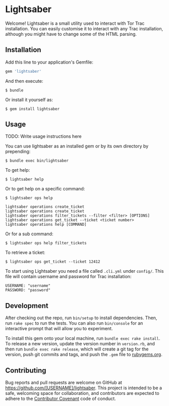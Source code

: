 # Lightsaber

Welcome! Lightsaber is a small utility used to interact with Tor Trac installation.
You can easily customise it to interact with any Trac installation, although you
might have to change some of the HTML parsing.

## Installation

Add this line to your application's Gemfile:

```ruby
gem 'lightsaber'
```

And then execute:

    $ bundle

Or install it yourself as:

    $ gem install lightsaber

## Usage

TODO: Write usage instructions here

You can use lightsaber as an installed gem or by its own directory by prepending:

    $ bundle exec bin/lightsaber

To get help:

    $ lightsaber help

Or to get help on a specific command:

    $ lightsaber ops help

    lightsaber operations create_ticket                               
    lightsaber operations create_ticket                               
    lightsaber operations filter_tickets --filter <filter> [OPTIONS]  
    lightsaber operations get_ticket --ticket <ticket number>         
    lightsaber operations help [COMMAND]                              


Or for a sub command:

    $ lightsaber ops help filter_tickets

To retrieve a ticket:

    $ lightsaber ops get_ticket --ticket 12412

To start using Lightsaber you need a file called `.cli.yml` under `config/`.
This file will contain username and password for Trac installation:

```
USERNAME: "username"
PASSWORD: "password"
```

## Development

After checking out the repo, run `bin/setup` to install dependencies. Then, run `rake spec` to run the tests. You can also run `bin/console` for an interactive prompt that will allow you to experiment.

To install this gem onto your local machine, run `bundle exec rake install`. To release a new version, update the version number in `version.rb`, and then run `bundle exec rake release`, which will create a git tag for the version, push git commits and tags, and push the `.gem` file to [rubygems.org](https://rubygems.org).

## Contributing

Bug reports and pull requests are welcome on GitHub at https://github.com/[USERNAME]/lightsaber. This project is intended to be a safe, welcoming space for collaboration, and contributors are expected to adhere to the [Contributor Covenant](http://contributor-covenant.org) code of conduct.
